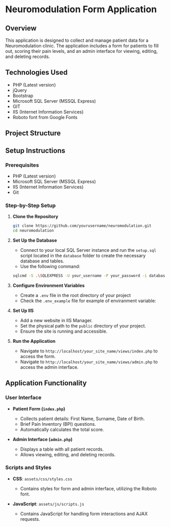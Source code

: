 # Neuromodulation Form Application

## Overview
This application is designed to collect and manage patient data for a Neuromodulation clinic. The application includes a form for patients to fill out, scoring their pain levels, and an admin interface for viewing, editing, and deleting records. 

## Technologies Used
- PHP (Latest version)
- jQuery
- Bootstrap
- Microsoft SQL Server (MSSQL Express)
- GIT
- IIS (Internet Information Services)
- Roboto font from Google Fonts

## Project Structure

## Setup Instructions

### Prerequisites
- PHP (Latest version)
- Microsoft SQL Server (MSSQL Express)
- IIS (Internet Information Services)
- Git

### Step-by-Step Setup

1. **Clone the Repository**
    ```sh
    git clone https://github.com/yourusername/neuromodulation.git
    cd neuromodulation
    ```

2. **Set Up the Database**
    - Connect to your local SQL Server instance and run the `setup.sql` script located in the `database` folder to create the necessary database and tables.
    - Use the following command:
    ```sh
    sqlcmd -S .\SQLEXPRESS -U your_username -P your_password -i database/setup.sql
    ```

3. **Configure Environment Variables**
    - Create a `.env` file in the root directory of your project
    - Check the `.env_example` file for example of enviranment variable:

4. **Set Up IIS**
    - Add a new website in IIS Manager.
    - Set the physical path to the `public` directory of your project.
    - Ensure the site is running and accessible.

5. **Run the Application**
    - Navigate to `http://localhost/your_site_name/views/index.php` to access the form.
    - Navigate to `http://localhost/your_site_name/views/admin.php` to access the admin interface.

## Application Functionality

### User Interface
- **Patient Form (`index.php`)**
    - Collects patient details: First Name, Surname, Date of Birth.
    - Brief Pain Inventory (BPI) questions.
    - Automatically calculates the total score.

- **Admin Interface (`admin.php`)**
    - Displays a table with all patient records.
    - Allows viewing, editing, and deleting records.

### Scripts and Styles
- **CSS**: `assets/css/styles.css`
    - Contains styles for form and admin interface, utilizing the Roboto font.

- **JavaScript**: `assets/js/scripts.js`
    - Contains JavaScript for handling form interactions and AJAX requests.





